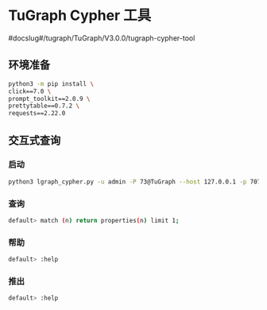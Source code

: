 # TuGraph Cypher 工具
#docslug#/tugraph/TuGraph/V3.0.0/tugraph-cypher-tool
## 环境准备

```bash
python3 -m pip install \
click==7.0 \
prompt_toolkit==2.0.9 \
prettytable==0.7.2 \
requests==2.22.0
```

## 交互式查询

### 启动

```bash
python3 lgraph_cypher.py -u admin -P 73@TuGraph --host 127.0.0.1 -p 7071
```

### 查询

```bash
default> match (n) return properties(n) limit 1;
```

### 帮助

```bash
default> :help
```

### 推出

```bash
default> :help
```
